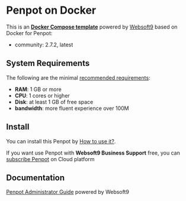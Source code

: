 # Penpot on Docker  

This is an **[Docker Compose template](https://github.com/Websoft9/docker-library)** powered by [Websoft9](https://www.websoft9.com) based on Docker for Penpot:


 - community:  2.7.2, latest


## System Requirements

The following are the minimal [recommended requirements](https://help.penpot.app/technical-guide):

* **RAM**: 1 GB or more
* **CPU**: 1 cores or higher
* **Disk**: at least 1 GB of free space
* **bandwidth**: more fluent experience over 100M  

## Install

You can install this Penpot by [How to use it?](https://github.com/Websoft9/docker-library#how-to-use-it).   

If you want use Penpot with **Websoft9 Business Support** free, you can [subscribe Penpot](https://www.websoft9.com/apps) on Cloud platform

## Documentation

[Penpot Administrator Guide](https://support.websoft9.com/docs/penpot) powered by Websoft9